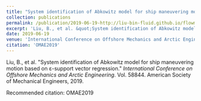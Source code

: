 ```yaml
---
title: "System identification of Abkowitz model for ship maneuvering motion based on ε-support vector regression"
collection: publications
permalink: /publication/2019-06-19-http://liu-bin-fluid.github.io/flowmatrix.github.io/files/OMAE2019.pdf
excerpt: 'Liu, B., et al. &quot;System identification of Abkowitz model for ship maneuvering motion based on ε-support vector regression.&quot; <i>International Conference on Offshore Mechanics and Arctic Engineering</i>. Vol. 58844. American Society of Mechanical Engineers, 2019.'
date: 2019-06-19
venue: 'International Conference on Offshore Mechanics and Arctic Engineering'
citation: 'OMAE2019'
---
```

Liu, B., et al. &quot;System identification of Abkowitz model for ship maneuvering motion based on ε-support vector regression.&quot; <i>International Conference on Offshore Mechanics and Arctic Engineering</i>. Vol. 58844. American Society of Mechanical Engineers, 2019.

Recommended citation: OMAE2019